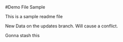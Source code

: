 #Demo File Sample

This is a sample readme file

New Data on the updates branch.
Will cause a conflict.

Gonna stash this